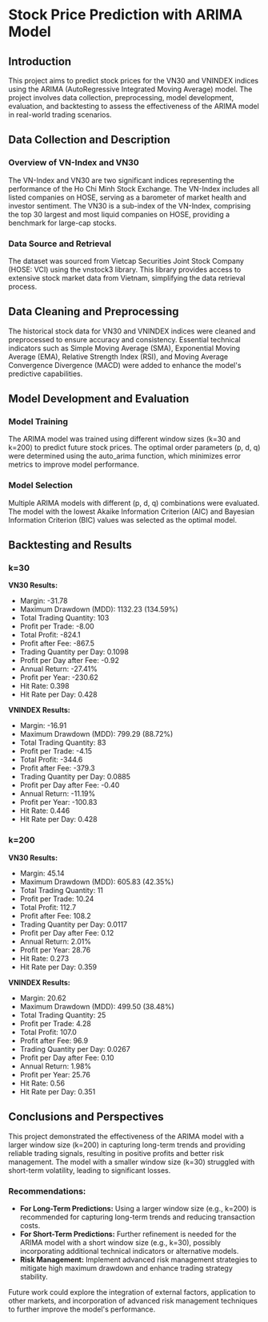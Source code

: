 
# Stock Price Prediction with ARIMA Model

## Introduction
This project aims to predict stock prices for the VN30 and VNINDEX indices using the ARIMA (AutoRegressive Integrated Moving Average) model. The project involves data collection, preprocessing, model development, evaluation, and backtesting to assess the effectiveness of the ARIMA model in real-world trading scenarios.

## Data Collection and Description
### Overview of VN-Index and VN30
The VN-Index and VN30 are two significant indices representing the performance of the Ho Chi Minh Stock Exchange. The VN-Index includes all listed companies on HOSE, serving as a barometer of market health and investor sentiment. The VN30 is a sub-index of the VN-Index, comprising the top 30 largest and most liquid companies on HOSE, providing a benchmark for large-cap stocks.

### Data Source and Retrieval
The dataset was sourced from Vietcap Securities Joint Stock Company (HOSE: VCI) using the vnstock3 library. This library provides access to extensive stock market data from Vietnam, simplifying the data retrieval process.

## Data Cleaning and Preprocessing
The historical stock data for VN30 and VNINDEX indices were cleaned and preprocessed to ensure accuracy and consistency. Essential technical indicators such as Simple Moving Average (SMA), Exponential Moving Average (EMA), Relative Strength Index (RSI), and Moving Average Convergence Divergence (MACD) were added to enhance the model's predictive capabilities.

## Model Development and Evaluation
### Model Training
The ARIMA model was trained using different window sizes (k=30 and k=200) to predict future stock prices. The optimal order parameters (p, d, q) were determined using the auto_arima function, which minimizes error metrics to improve model performance.

### Model Selection
Multiple ARIMA models with different (p, d, q) combinations were evaluated. The model with the lowest Akaike Information Criterion (AIC) and Bayesian Information Criterion (BIC) values was selected as the optimal model.

## Backtesting and Results
### k=30
**VN30 Results:**
- Margin: -31.78
- Maximum Drawdown (MDD): 1132.23 (134.59%)
- Total Trading Quantity: 103
- Profit per Trade: -8.00
- Total Profit: -824.1
- Profit after Fee: -867.5
- Trading Quantity per Day: 0.1098
- Profit per Day after Fee: -0.92
- Annual Return: -27.41%
- Profit per Year: -230.62
- Hit Rate: 0.398
- Hit Rate per Day: 0.428

**VNINDEX Results:**
- Margin: -16.91
- Maximum Drawdown (MDD): 799.29 (88.72%)
- Total Trading Quantity: 83
- Profit per Trade: -4.15
- Total Profit: -344.6
- Profit after Fee: -379.3
- Trading Quantity per Day: 0.0885
- Profit per Day after Fee: -0.40
- Annual Return: -11.19%
- Profit per Year: -100.83
- Hit Rate: 0.446
- Hit Rate per Day: 0.428

### k=200
**VN30 Results:**
- Margin: 45.14
- Maximum Drawdown (MDD): 605.83 (42.35%)
- Total Trading Quantity: 11
- Profit per Trade: 10.24
- Total Profit: 112.7
- Profit after Fee: 108.2
- Trading Quantity per Day: 0.0117
- Profit per Day after Fee: 0.12
- Annual Return: 2.01%
- Profit per Year: 28.76
- Hit Rate: 0.273
- Hit Rate per Day: 0.359

**VNINDEX Results:**
- Margin: 20.62
- Maximum Drawdown (MDD): 499.50 (38.48%)
- Total Trading Quantity: 25
- Profit per Trade: 4.28
- Total Profit: 107.0
- Profit after Fee: 96.9
- Trading Quantity per Day: 0.0267
- Profit per Day after Fee: 0.10
- Annual Return: 1.98%
- Profit per Year: 25.76
- Hit Rate: 0.56
- Hit Rate per Day: 0.351

## Conclusions and Perspectives
This project demonstrated the effectiveness of the ARIMA model with a larger window size (k=200) in capturing long-term trends and providing reliable trading signals, resulting in positive profits and better risk management. The model with a smaller window size (k=30) struggled with short-term volatility, leading to significant losses.

### Recommendations:
- **For Long-Term Predictions:** Using a larger window size (e.g., k=200) is recommended for capturing long-term trends and reducing transaction costs.
- **For Short-Term Predictions:** Further refinement is needed for the ARIMA model with a short window size (e.g., k=30), possibly incorporating additional technical indicators or alternative models.
- **Risk Management:** Implement advanced risk management strategies to mitigate high maximum drawdown and enhance trading strategy stability.

Future work could explore the integration of external factors, application to other markets, and incorporation of advanced risk management techniques to further improve the model's performance.
